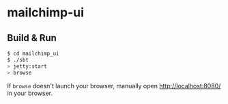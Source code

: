 # mailchimp-ui #

## Build & Run ##

```sh
$ cd mailchimp_ui
$ ./sbt
> jetty:start
> browse
```

If `browse` doesn't launch your browser, manually open [http://localhost:8080/](http://localhost:8080/) in your browser.
